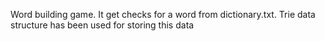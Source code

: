 Word building game. It get checks for a word from dictionary.txt. Trie data structure has been used for storing this data